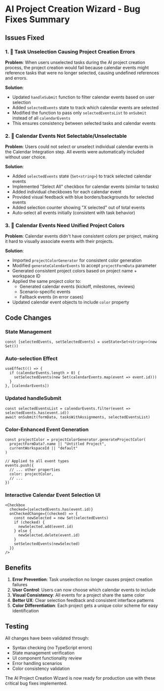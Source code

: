 # AI Project Creation Wizard - Bug Fixes Summary

## Issues Fixed

### 1. 🐛 Task Unselection Causing Project Creation Errors

**Problem**: When users unselected tasks during the AI project creation process, the project creation would fail because calendar events might reference tasks that were no longer selected, causing undefined references and errors.

**Solution**:
- Updated `handleSubmit` function to filter calendar events based on user selection
- Added `selectedEvents` state to track which calendar events are selected
- Modified the function to pass only `selectedEventsList` to `onSubmit` instead of all `calendarEvents`
- This ensures consistency between selected tasks and calendar events

### 2. 🐛 Calendar Events Not Selectable/Unselectable

**Problem**: Users could not select or unselect individual calendar events in the Calendar Integration step. All events were automatically included without user choice.

**Solution**:
- Added `selectedEvents` state (`Set<string>`) to track selected calendar events
- Implemented "Select All" checkbox for calendar events (similar to tasks)
- Added individual checkboxes for each calendar event
- Provided visual feedback with blue borders/backgrounds for selected events
- Added selection counter showing "X selected" out of total events
- Auto-select all events initially (consistent with task behavior)

### 3. 🎨 Calendar Events Need Unified Project Colors

**Problem**: Calendar events didn't have consistent colors per project, making it hard to visually associate events with their projects.

**Solution**:
- Imported `projectColorGenerator` for consistent color generation
- Modified `generateCalendarEvents` to accept `projectFormData` parameter
- Generated consistent project colors based on project name + workspace ID
- Applied the same project color to:
  - Generated calendar events (kickoff, milestones, reviews)
  - Scenario-specific events
  - Fallback events (in error cases)
- Updated calendar event objects to include `color` property

## Code Changes

### State Management
```tsx
const [selectedEvents, setSelectedEvents] = useState<Set<string>>(new Set())
```

### Auto-selection Effect
```tsx
useEffect(() => {
  if (calendarEvents.length > 0) {
    setSelectedEvents(new Set(calendarEvents.map(event => event.id)))
  }
}, [calendarEvents])
```

### Updated handleSubmit
```tsx
const selectedEventsList = calendarEvents.filter(event => selectedEvents.has(event.id))
await onSubmit(formData, tasksWithAssignments, selectedEventsList)
```

### Color-Enhanced Event Generation
```tsx
const projectColor = projectColorGenerator.generateProjectColor(
  projectFormData?.name || "Untitled Project", 
  currentWorkspaceId || "default"
)

// Applied to all event types
events.push({
  // ... other properties
  color: projectColor,
  // ...
})
```

### Interactive Calendar Event Selection UI
```tsx
<Checkbox
  checked={selectedEvents.has(event.id)}
  onCheckedChange={(checked) => {
    const newSelected = new Set(selectedEvents)
    if (checked) {
      newSelected.add(event.id)
    } else {
      newSelected.delete(event.id)
    }
    setSelectedEvents(newSelected)
  }}
/>
```

## Benefits

1. **Error Prevention**: Task unselection no longer causes project creation failures
2. **User Control**: Users can now choose which calendar events to include
3. **Visual Consistency**: All events for a project share the same color
4. **Better UX**: Clear selection feedback and consistent interface patterns
5. **Color Differentiation**: Each project gets a unique color scheme for easy identification

## Testing

All changes have been validated through:
- Syntax checking (no TypeScript errors)
- State management verification
- UI component functionality review
- Error handling scenarios
- Color consistency validation

The AI Project Creation Wizard is now ready for production use with these critical bug fixes implemented.
